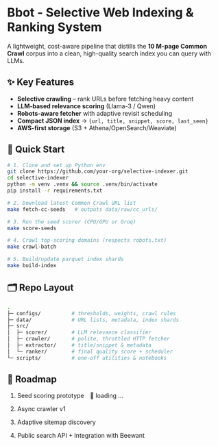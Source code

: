 # Bbot - Selective Web Indexing & Ranking System

A lightweight, cost-aware pipeline that distills the **10 M-page Common Crawl** corpus into a clean, high-quality search index you can query with LLMs.

## ✨ Key Features
- **Selective crawling** – rank URLs before fetching heavy content  
- **LLM‐based relevance scoring** (Llama-3 / Qwen)  
- **Robots-aware fetcher** with adaptive revisit scheduling  
- **Compact JSON index** → `{url, title, snippet, score, last_seen}`  
- **AWS-first storage** (S3 + Athena/OpenSearch/Weaviate)

## 🚀 Quick Start
```bash
# 1. Clone and set up Python env
git clone https://github.com/your-org/selective-indexer.git
cd selective-indexer
python -m venv .venv && source .venv/bin/activate
pip install -r requirements.txt

# 2. Download latest Common Crawl URL list
make fetch-cc-seeds   # outputs data/raw/cc_urls/

# 3. Run the seed scorer (CPU/GPU or Groq)
make score-seeds

# 4. Crawl top-scoring domains (respects robots.txt)
make crawl-batch

# 5. Build/update parquet index shards
make build-index
```
## 🗂 Repo Layout

```bash
.
├─ configs/          # thresholds, weights, crawl rules
├─ data/             # URL lists, metadata, index shards
├─ src/
│  ├─ scorer/        # LLM relevance classifier
│  ├─ crawler/       # polite, throttled HTTP fetcher
│  ├─ extractor/     # title/snippet & metadata
│  └─ ranker/        # final quality score + scheduler
└─ scripts/          # one-off utilities & notebooks
```

## 📅 Roadmap

1. Seed scoring prototype 🔄 loading ...

2. Async crawler v1 

3. Adaptive sitemap discovery

4. Public search API + Integration with Beewant
